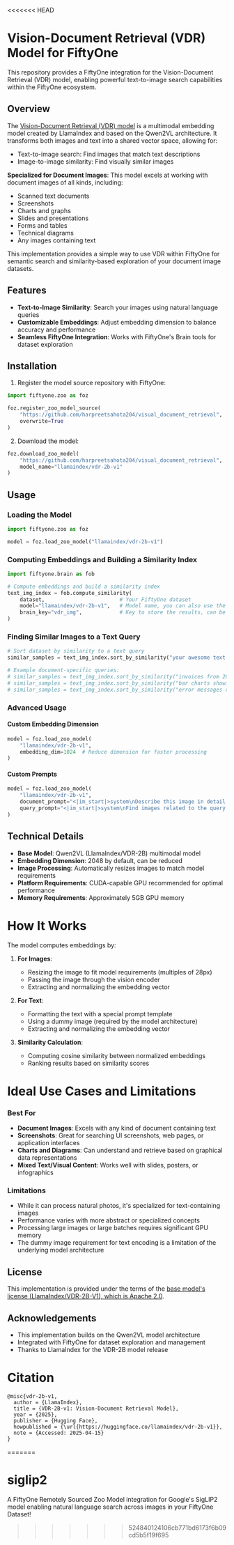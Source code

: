<<<<<<< HEAD
# Vision-Document Retrieval (VDR) Model for FiftyOne

This repository provides a FiftyOne integration for the Vision-Document Retrieval (VDR) model, enabling powerful text-to-image search capabilities within the FiftyOne ecosystem.

## Overview

The [Vision-Document Retrieval (VDR) model](https://huggingface.co/llamaindex/vdr-2b-v1) is a multimodal embedding model created by LlamaIndex and based on the Qwen2VL architecture. It transforms both images and text into a shared vector space, allowing for:

- Text-to-image search: Find images that match text descriptions
- Image-to-image similarity: Find visually similar images

**Specialized for Document Images**: This model excels at working with document images of all kinds, including:
- Scanned text documents
- Screenshots
- Charts and graphs
- Slides and presentations
- Forms and tables
- Technical diagrams
- Any images containing text

This implementation provides a simple way to use VDR within FiftyOne for semantic search and similarity-based exploration of your document image datasets.

## Features

- **Text-to-Image Similarity**: Search your images using natural language queries
- **Customizable Embeddings**: Adjust embedding dimension to balance accuracy and performance
- **Seamless FiftyOne Integration**: Works with FiftyOne's Brain tools for dataset exploration

## Installation

1. Register the model source repository with FiftyOne:

```python
import fiftyone.zoo as foz

foz.register_zoo_model_source(
    "https://github.com/harpreetsahota204/visual_document_retrieval", 
    overwrite=True
)
```

2. Download the model:

```python
foz.download_zoo_model(
    "https://github.com/harpreetsahota204/visual_document_retrieval",
    model_name="llamaindex/vdr-2b-v1"
)
```

## Usage

### Loading the Model

```python
import fiftyone.zoo as foz

model = foz.load_zoo_model("llamaindex/vdr-2b-v1")
```

### Computing Embeddings and Building a Similarity Index

```python
import fiftyone.brain as fob

# Compute embeddings and build a similarity index
text_img_index = fob.compute_similarity(
    dataset,                        # Your FiftyOne dataset
    model="llamaindex/vdr-2b-v1",   # Model name, you can also use the multilingual model, vdr-2b-multi-v1
    brain_key="vdr_img",            # Key to store the results, can be whatever you want
)
```

### Finding Similar Images to a Text Query

```python
# Sort dataset by similarity to a text query
similar_samples = text_img_index.sort_by_similarity("your awesome text query!")

# Example document-specific queries:
# similar_samples = text_img_index.sort_by_similarity("invoices from 2023")
# similar_samples = text_img_index.sort_by_similarity("bar charts showing declining trends")
# similar_samples = text_img_index.sort_by_similarity("error messages containing API failures")

```

### Advanced Usage

#### Custom Embedding Dimension

```python
model = foz.load_zoo_model(
    "llamaindex/vdr-2b-v1", 
    embedding_dim=1024  # Reduce dimension for faster processing
)
```

#### Custom Prompts

```python
model = foz.load_zoo_model(
    "llamaindex/vdr-2b-v1",
    document_prompt="<|im_start|>system\nDescribe this image in detail.<|im_end|>\n<|im_start|>user\n<|vision_start|><|image_pad|><|vision_end|>What is shown?<|im_end|>\n<|endoftext|>",
    query_prompt="<|im_start|>system\nFind images related to the query.<|im_end|>\n<|im_start|>user\n<|vision_start|><|image_pad|><|vision_end|>Query: %s<|im_end|>\n<|endoftext|>"
)
```

## Technical Details

- **Base Model**: Qwen2VL (LlamaIndex/VDR-2B) multimodal model
- **Embedding Dimension**: 2048 by default, can be reduced
- **Image Processing**: Automatically resizes images to match model requirements
- **Platform Requirements**: CUDA-capable GPU recommended for optimal performance
- **Memory Requirements**: Approximately 5GB GPU memory

# How It Works

The model computes embeddings by:

1. **For Images**:
   - Resizing the image to fit model requirements (multiples of 28px)
   - Passing the image through the vision encoder
   - Extracting and normalizing the embedding vector

2. **For Text**:
   - Formatting the text with a special prompt template
   - Using a dummy image (required by the model architecture)
   - Extracting and normalizing the embedding vector

3. **Similarity Calculation**:
   - Computing cosine similarity between normalized embeddings
   - Ranking results based on similarity scores

# Ideal Use Cases and Limitations

### Best For
- **Document Images**: Excels with any kind of document containing text
- **Screenshots**: Great for searching UI screenshots, web pages, or application interfaces
- **Charts and Diagrams**: Can understand and retrieve based on graphical data representations
- **Mixed Text/Visual Content**: Works well with slides, posters, or infographics

### Limitations
- While it can process natural photos, it's specialized for text-containing images
- Performance varies with more abstract or specialized concepts
- Processing large images or large batches requires significant GPU memory
- The dummy image requirement for text encoding is a limitation of the underlying model architecture

## License

This implementation is provided under the terms of the [base model's license (LlamaIndex/VDR-2B-V1), which is Apache 2.0](https://choosealicense.com/licenses/apache-2.0/).

## Acknowledgements

- This implementation builds on the Qwen2VL model architecture
- Integrated with FiftyOne for dataset exploration and management
- Thanks to LlamaIndex for the VDR-2B model release

# Citation

```bibtext
@misc{vdr-2b-v1,
  author = {LlamaIndex},
  title = {VDR-2B-v1: Vision-Document Retrieval Model},
  year = {2025},
  publisher = {Hugging Face},
  howpublished = {\url{https://huggingface.co/llamaindex/vdr-2b-v1}},
  note = {Accessed: 2025-04-15}
}
```
=======
# siglip2
A FiftyOne Remotely Sourced Zoo Model integration for Google's SigLIP2 model enabling natural language search across images in your FiftyOne Dataset!
>>>>>>> 524840124106cb771bd6173f6b09cd5b5f19f695
